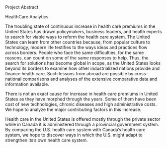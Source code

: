 Project Abstract

HealthCare Analytics

The troubling state of continuous increase in health care premiums in the United States has drawn policymakers, business leaders, and health experts to search for viable ways to reform the health care system.
The United States can learn from other countries because, from popular culture to technology, modern life testifies to the ways ideas and practices flow across borders. People who face the same difficulties, for the same reasons, can count on some of the same responses to help. Thus, the search for solutions has become global in scope, as the United States looks beyond its borders to examine how other industrialized nations provide and finance health care. Such lessons from abroad are possible by cross-national comparisons and analyses of the extensive comparative data and information available.

There is not an exact cause for increase in health care premiums in United States as they have morphed through the years. Some of them have been cost of new technologies, chronic diseases and high administrative costs. We hope to analyze the major contributing factors in this increase. 

Health care in the United States is offered mostly through the private sector while in Canada it is administered through a provincial government system. By comparing the U.S. health care system with Canada’s health care system, we hope to discover ways in which the U.S. might adapt to strengthen its’s own health care system.

